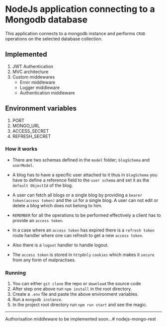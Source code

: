 # NodeJs application connecting to a Mongodb database
This application connects to a mongodb instance and performs `CRUD` operations on the selected database collection.


## Implemented
1. JWT Authentication
2. MVC architecture
3. Custom middewares
   - Error middleware
   - Logger middleware
   - Authentication middleware

## Environment variables
1. PORT
2. MONGO_URL
3. ACCESS_SECRET
4. REFRESH_SECRET

### How it works
- There  are two schemas defined in the `model` folder; `blogSchema` and `userModel`.
- A blog has to have a specific user attached to it thus in `blogSchema` you have to define a reference field to the `user schema` and set it as the `default ObjectId` of the blog.
- A user can fetch all blogs or a single blog by providing a `bearer token(access token)` and the `id` for a single blog.
A user can not edit or delete a blog which does not belong to him.

- `REMEMBER` for all the operations to be performed effectively a client has to provide an `access token`.

- In a case where an `access token` has expired there is a `refresh token` route handler where one can refresh to get a new `access token`.

- Also there is a `logout` handler to handle logout.
  
- The `access token` is stored in `httpOnly` `cookies` which makes it `secure` from any form of malpractises.

### Running
1. You can either `git clone` the repo or `download` the source code 
2. After step one above run `npm install` in the root directory.
3. Create a `.env` file and paste the above environment variables.
4. Run a `mongodb instance`.
5. In the project root directory run `npm run start` and see the magic.


---
Authorisation middleware to be implemented soon...# nodejs-mongo-rest
